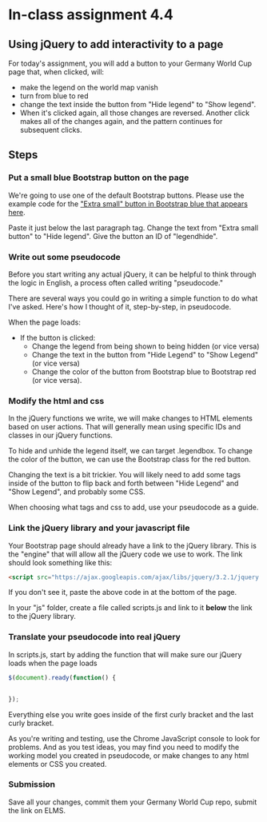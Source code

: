 
# In-class assignment 4.4

## Using jQuery to add interactivity to a page

For today's assignment, you will add a button to your Germany World Cup page that, when clicked, will:
* make the legend on the world map vanish
* turn from blue to red
* change the text inside the button from "Hide legend" to "Show legend".
* When it's clicked again, all those changes are reversed. Another click makes all of the changes again, and the pattern continues for subsequent clicks.  

## Steps

### Put a small blue Bootstrap button on the page

We're going to use one of the default Bootstrap buttons.  Please use the example code for the ["Extra small" button in Bootstrap blue that appears here](http://getbootstrap.com/css/#buttons-sizes).  

Paste it just below the last paragraph tag.  Change the text from "Extra small button" to "Hide legend". Give the button an ID of "legendhide".

### Write out some pseudocode

Before you start writing any actual jQuery, it can be helpful to think through the logic in English, a process often called writing "pseudocode."

There are several ways you could go in writing a simple function to do what I've asked.  Here's how I thought of it, step-by-step, in pseudocode.

When the page loads:
* If the button is clicked:
  * Change the legend from being shown to being hidden (or vice versa)
  * Change the text in the button from "Hide Legend" to "Show Legend" (or vice versa)
  * Change the color of the button from Bootstrap blue to Bootstrap red (or vice versa).

### Modify the html and css

In the jQuery functions we write, we will make changes to HTML elements based on user actions. That will generally mean using specific IDs and classes in our jQuery functions.

To hide and unhide the legend itself, we can target .legendbox.  To change the color of the button, we can use the Bootstrap class for the red button.

Changing the text is a bit trickier.  You will likely need to add some tags inside of the button to flip back and forth between "Hide Legend" and "Show Legend", and probably some CSS.

When choosing what tags and css to add, use your pseudocode as a guide.

### Link the jQuery library and your javascript file

Your Bootstrap page should already have a link to the jQuery library. This is the "engine" that will allow all the jQuery code we use to work. The link should look something like this:

```html
<script src="https://ajax.googleapis.com/ajax/libs/jquery/3.2.1/jquery.min.js"></script>
```

If you don't see it, paste the above code in at the bottom of the page.  

In your "js" folder, create a file called scripts.js and link to it **below** the link to the jQuery library.

### Translate your pseudocode into real jQuery

In scripts.js, start by adding the function that will make sure our jQuery loads when the page loads

```js
$(document).ready(function() {


});
```

Everything else you write goes inside of the first curly bracket and the last curly bracket.  

As you're writing and testing, use the Chrome JavaScript console to look for problems.  And as you test ideas, you may find you need to modify the working model you created in pseudocode, or make changes to any html elements or CSS you created. 

### Submission

Save all your changes, commit them your Germany World Cup repo, submit the link on ELMS.
